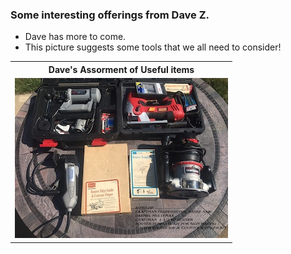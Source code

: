 
### Some interesting offerings from Dave Z.

-  Dave has more to come.
-  This picture suggests some tools that we all need to consider!
<table>
  <tr>
    <th>Dave's Assorment of Useful items</td>

  </tr>
  <tr>
      <td valign="top">
      <a href="./tools.jpg">
      <img src="./Thumbnails/tools-T.jpg">
      </a>
      </td>
 </table>

